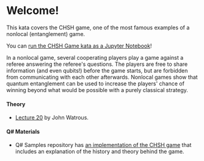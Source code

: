 # Welcome!

This kata covers the CHSH game, one of the most famous examples of a nonlocal
(entanglement) game. 

You can [run the CHSH Game kata as a Jupyter Notebook](https://mybinder.org/v2/gh/Microsoft/QuantumKatas/master?filepath=CHSHGame%2FCHSHGame.ipynb)!

In a nonlocal game, several cooperating players play a game against a referee answering the referee's questions. The players are free to share information
(and even qubits!) before the game starts, but are forbidden from communicating
with each other afterwards. Nonlocal games show that quantum entanglement can be
used to increase the players' chance of winning beyond what would be possible with a
purely classical strategy.

#### Theory

* [Lecture 20](https://cs.uwaterloo.ca/~watrous/CPSC519/LectureNotes/20.pdf) by
  John Watrous.

#### Q# Materials

* Q# Samples repository has [an implementation of the CHSH
  game](https://github.com/Microsoft/Quantum/tree/master/Samples/src/CHSHGame)
  that includes an explanation of the history and theory behind the game.